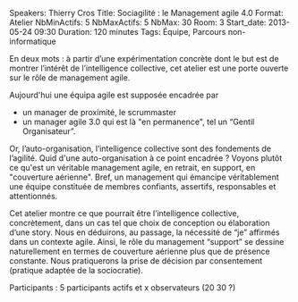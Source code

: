 Speakers: Thierry Cros
Title: Sociagilité : le Management agile 4.0
Format: Atelier
NbMinActifs: 5
NbMaxActifs: 5
NbMax: 30
Room: 3
Start_date: 2013-05-24 09:30
Duration: 120 minutes
Tags: Équipe, Parcours non-informatique

En deux mots : à  partir d’une expérimentation concrète dont le but est de montrer l’intérêt de l’intelligence collective, cet atelier est une porte ouverte sur le rôle de management agile.

Aujourd'hui une équipa agile est supposée encadrée par
- un manager de proximité, le scrummaster
- un manager agile 3.0 qui est là "en permanence", tel un “Gentil Organisateur”.

Or, l’auto-organisation, l’intelligence collective sont des fondements de l’agilité. 
Quid d'une auto-organisation à ce point encadrée ?
Voyons plutôt ce qu'est un véritable management agile, en retrait, en support, en "couverture aérienne".
Bref, un management qui émancipe véritablement une équipe constituée de membres confiants, assertifs, responsables et attentionnés.

Cet atelier montre ce que pourrait être l’intelligence collective, concrètement, dans un cas tel que choix de conception ou élaboration d’une story. 
Nous en déduirons, au passage, la nécessité de “je” affirmés dans un contexte agile.
Ainsi, le rôle du management “support” se dessine naturellement en termes de couverture aérienne plus que de présence constante.
Nous pratiquerons la prise de décision par consentement (pratique adaptée de la sociocratie).

Participants : 5 participants actifs et x observateurs (20 30  ?)
